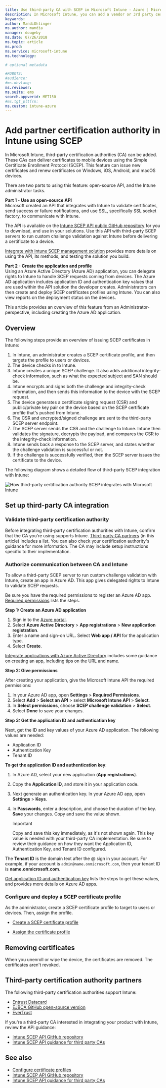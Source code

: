 ```yaml
---
title: Use third-party CA with SCEP in Microsoft Intune - Azure | Microsoft Docs
description: In Microsoft Intune, you can add a vendor or 3rd party certificate authority (CA) to issue certificates to mobile devices using the SCEP protocol. In this overview, an Azure Active Directory (Azure AD) application gives Microsoft Intune permissions to validate certificates. Then, use the application ID, authentication key, and tenant ID of the AAD application in the setup of your SCEP server to issue certificates. 
keywords:
author: MandiOhlinger
ms.author: mandia
manager: dougeby
ms.date: 07/26/2018
ms.topic: article
ms.prod:
ms.service: microsoft-intune
ms.technology:

# optional metadata

#ROBOTS:
#audience:
#ms.devlang:
ms.reviewer: 
ms.suite: ems
search.appverid: MET150
#ms.tgt_pltfrm:
ms.custom: intune-azure
---
```


# Add partner certification authority in Intune using SCEP

In Microsoft Intune, third-party certification authorities (CA) can be added. These CAs can deliver certificates to mobile devices using the Simple Certificate Enrollment Protocol (SCEP). This feature can issue new certificates and renew certificates on Windows, iOS, Android, and macOS devices.

There are two parts to using this feature: open-source API, and the Intune administrator tasks.

**Part 1 - Use an open-source API**  
Microsoft created an API that integrates with Intune to validate certificates, send success or failure notifications, and use SSL, specifically SSL socket factory, to communicate with Intune.

The API is available on the [Intune SCEP API public GitHub repository](http://github.com/Microsoft/Intune-Resource-Access/tree/develop/src/CsrValidation) for you to download, and use in your solutions. Use this API with third-party SCEP servers to run custom challenge validation against Intune before delivering a certificate to a device.

[Integrate with Intune SCEP management solution](scep-libraries-apis.md) provides more details on using the API, its methods, and testing the solution you build.

**Part 2 - Create the application and profile**  
Using an Azure Active Directory (Azure AD) application, you can delegate rights to Intune to handle SCEP requests coming from devices. The Azure AD application includes application ID and authentication key values that are used within the API solution the developer creates. Administrators can then create and deploy SCEP certificates profiles using Intune. You can also view reports on the deployment status on the devices.

This article provides an overview of this feature from an Administrator-perspective, including creating the Azure AD application.

## Overview

The following steps provide an overview of issuing SCEP certificates in Intune:

1. In Intune, an administrator creates a SCEP certificate profile, and then targets the profile to users or devices.
2. The device checks in to Intune.
3. Intune creates a unique SCEP challenge. It also adds additional integrity-check information, such as what the expected subject and SAN should be.
4. Intune encrypts and signs both the challenge and integrity-check information, and then sends this information to the device with the SCEP request.
5. The device generates a certificate signing request (CSR) and public/private key pair on the device based on the SCEP certificate profile that's pushed from Intune.
6. The CSR and encrypted/signed challenge are sent to the third-party SCEP server endpoint.
7. The SCEP server sends the CSR and the challenge to Intune. Intune then validates the signature, decrypts the payload, and compares the CSR to the integrity-check information.
8. Intune sends back a response to the SCEP server, and states whether the challenge validation is successful or not.  
9. If the challenge is successfully verified, then the SCEP server issues the certificate to the device.

The following diagram shows a detailed flow of third-party SCEP integration with Intune:

![How third-party certification authority SCEP integrates with Microsoft Intune](./media/scep-certificate-vendor-integration.png)

## Set up third-party CA integration

### Validate third-party certification authority

Before integrating third-party certification authorities with Intune, confirm that the CA you're using supports Intune. [Third-party CA partners](#third-party-certification-authority-partners) (in this article) includes a list. You can also check your certification authority's guidance for more information. The CA may include setup instructions specific to their implementation.

### Authorize communication between CA and Intune

To allow a third-party SCEP server to run custom challenge validation with Intune, create an app in Azure AD. This app gives delegated rights to Intune to validate SCEP requests.

Be sure you have the required permissions to register an Azure AD app. [Required permissions](https://docs.microsoft.com/azure/azure-resource-manager/resource-group-create-service-principal-portal#required-permissions) lists the steps.

**Step 1: Create an Azure AD application**

1. Sign in to the [Azure portal](https://portal.azure.com).
2. Select **Azure Active Directory** > **App registrations** > **New application registration**.
3. Enter a name and sign-on URL. Select **Web app / API** for the application type.
4. Select **Create**.

[Integrate applications with Azure Active Directory](https://docs.microsoft.com/azure/active-directory/develop/active-directory-integrating-applications) includes some guidance on creating an app, including tips on the URL and name.

**Step 2: Give permissions**

After creating your application, give the Microsoft Intune API the required permissions:

1. In your Azure AD app, open **Settings** > **Required Permissions**.  
2. Select **Add** > **Select an API** > select **Microsoft Intune API** > **Select**.
3. In **Select permissions**, choose **SCEP challenge validation** > **Select**.
4. Select **Done** to save your changes.

**Step 3: Get the application ID and authentication key**

Next, get the ID and key values of your Azure AD application. The following values are needed:

- Application ID
- Authentication Key
- Tenant ID

**To get the application ID and authentication key**:

1. In Azure AD, select your new application (**App registrations**).
2. Copy the **Application ID**, and store it in your application code.
3. Next generate an authentication key. In your Azure AD app, open **Settings** > **Keys**.
4. In **Passwords**, enter a description, and choose the duration of the key. **Save** your changes. Copy and save the value shown.

    > [!IMPORTANT]
    > Copy and save this key immediately, as it's not shown again. This key value is needed with your third-party CA implementation. Be sure to review their guidance on how they want the Application ID, Authentication Key, and Tenant ID configured.

The **Tenant ID** is the domain text after the @ sign in your account. For example, if your account is `admin@name.onmicrosoft.com`, then your tenant ID is **name.onmicrosoft.com**.

[Get application ID and authentication key](https://docs.microsoft.com/azure/azure-resource-manager/resource-group-create-service-principal-portal#get-application-id-and-authentication-key) lists the steps to get these values, and provides more details on Azure AD apps.

### Configure and deploy a SCEP certificate profile
As the administrator, create a SCEP certificate profile to target to users or devices. Then, assign the profile.

- [Create a SCEP certificate profile](certificates-scep-configure.md#create-a-scep-certificate-profile)

- [Assign the certificate profile](certificates-scep-configure.md#assign-the-certificate-profile)

## Removing certificates

When you unenroll or wipe the device, the certificates are removed. The certificates aren't revoked.

## Third-party certification authority partners
The following third-party certification authorities support Intune:

- [Entrust Datacard](http://www.entrustdatacard.com/resource-center/documents/documentation)
- [EJBCA GitHub open-source version](https://github.com/agerbergt/intune-ejbca-connector)
- [EverTrust](https://evertrust.fr/en/products/)

If you're a third-party CA interested in integrating your product with Intune, review the API guidance:

- [Intune SCEP API GitHub repository](http://github.com/Microsoft/Intune-Resource-Access/tree/develop/src/CsrValidation)
- [Intune SCEP API guidance for third party CAs](scep-libraries-apis.md)

## See also

- [Configure certificate profiles](certificates-scep-configure.md)
- [Intune SCEP API GitHub repository](http://github.com/Microsoft/Intune-Resource-Access/tree/develop/src/CsrValidation)
- [Intune SCEP API guidance for third party CAs](scep-libraries-apis.md)
